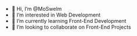 - 👋 Hi, I’m @MoSwelm
- 👀 I’m interested in Web Development
- 🌱 I’m currently learning Front-End Development
- 💞️ I’m looking to collaborate on Front-End Projects

<!---
MoSwelm/MoSwelm is a ✨ special ✨ repository because its `README.md` (this file) appears on your GitHub profile.
You can click the Preview link to take a look at your changes.
--->
